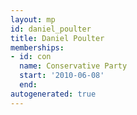 ```yaml
---
layout: mp
id: daniel_poulter
title: Daniel Poulter
memberships:
- id: con
  name: Conservative Party
  start: '2010-06-08'
  end: 
autogenerated: true
---
```

